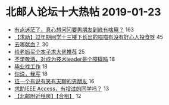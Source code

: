 # 北邮人论坛十大热帖 2019-01-23

- [有点迷茫了，真心想问问要男朋友到底有啥用？](https://bbs.byr.cn/article/Talking/6093671) 163
- [【求助】过年期间学十三楼下长出的喵喵有没有好心人投食呀](https://bbs.byr.cn/article/Pet/151638) 45
- [去哪献血？](https://bbs.byr.cn/article/Health/215573) 30
- [给老妈买个本子求大佬推荐](https://bbs.byr.cn/article/Notebook/178394) 25
- [不学敬酒，对成为技术leader是个障碍吗](https://bbs.byr.cn/article/WorkLife/1116795) 18
- [毕业找工作](https://bbs.byr.cn/article/NorthEast/943994) 18
- [你说，我写](https://bbs.byr.cn/article/Picture/3236493) 18
- [征一个有说有笑有天聊的男朋友](https://bbs.byr.cn/article/Friends/1909901) 16
- [求助IEEE Access，有投过的同学吗？](https://bbs.byr.cn/article/Paper/32766) 13
- [【北邮附近租房】【合租】](https://bbs.byr.cn/article/Home/115778) 12


